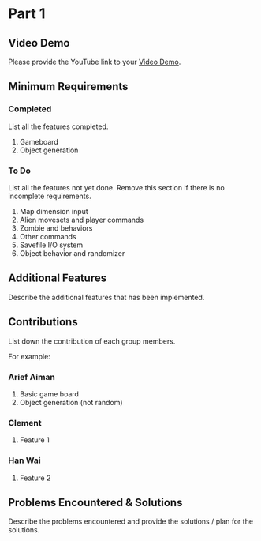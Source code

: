 # Part 1

## Video Demo

Please provide the YouTube link to your [Video Demo](https://youtube.com).

## Minimum Requirements

### Completed

List all the features completed.

1. Gameboard
2. Object generation

### To Do

List all the features not yet done. Remove this section if there is no incomplete requirements.

1. Map dimension input
2. Alien movesets and player commands
3. Zombie and behaviors
4. Other commands
5. Savefile I/O system
6. Object behavior and randomizer

## Additional Features

Describe the additional features that has been implemented.

## Contributions

List down the contribution of each group members.

For example:

### Arief Aiman

1. Basic game board
2. Object generation (not random)

### Clement

1. Feature 1

### Han Wai

1. Feature 2

## Problems Encountered & Solutions

Describe the problems encountered and provide the solutions / plan for the solutions.
